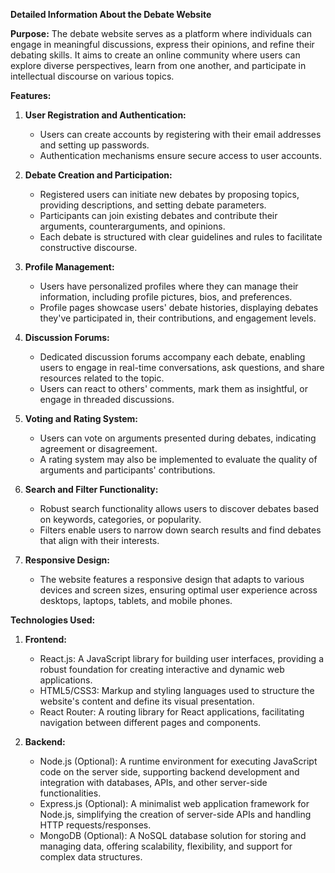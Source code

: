 **Detailed Information About the Debate Website**

**Purpose:**
The debate website serves as a platform where individuals can engage in meaningful discussions, express their opinions, and refine their debating skills. It aims to create an online community where users can explore diverse perspectives, learn from one another, and participate in intellectual discourse on various topics.

**Features:**

1. **User Registration and Authentication:**
   - Users can create accounts by registering with their email addresses and setting up passwords.
   - Authentication mechanisms ensure secure access to user accounts.

2. **Debate Creation and Participation:**
   - Registered users can initiate new debates by proposing topics, providing descriptions, and setting debate parameters.
   - Participants can join existing debates and contribute their arguments, counterarguments, and opinions.
   - Each debate is structured with clear guidelines and rules to facilitate constructive discourse.

3. **Profile Management:**
   - Users have personalized profiles where they can manage their information, including profile pictures, bios, and preferences.
   - Profile pages showcase users' debate histories, displaying debates they've participated in, their contributions, and engagement levels.

4. **Discussion Forums:**
   - Dedicated discussion forums accompany each debate, enabling users to engage in real-time conversations, ask questions, and share resources related to the topic.
   - Users can react to others' comments, mark them as insightful, or engage in threaded discussions.

5. **Voting and Rating System:**
   - Users can vote on arguments presented during debates, indicating agreement or disagreement.
   - A rating system may also be implemented to evaluate the quality of arguments and participants' contributions.

6. **Search and Filter Functionality:**
   - Robust search functionality allows users to discover debates based on keywords, categories, or popularity.
   - Filters enable users to narrow down search results and find debates that align with their interests.

7. **Responsive Design:**
   - The website features a responsive design that adapts to various devices and screen sizes, ensuring optimal user experience across desktops, laptops, tablets, and mobile phones.

**Technologies Used:**

1. **Frontend:**
   - React.js: A JavaScript library for building user interfaces, providing a robust foundation for creating interactive and dynamic web applications.
   - HTML5/CSS3: Markup and styling languages used to structure the website's content and define its visual presentation.
   - React Router: A routing library for React applications, facilitating navigation between different pages and components.

2. **Backend:**
   - Node.js (Optional): A runtime environment for executing JavaScript code on the server side, supporting backend development and integration with databases, APIs, and other server-side functionalities.
   - Express.js (Optional): A minimalist web application framework for Node.js, simplifying the creation of server-side APIs and handling HTTP requests/responses.
   - MongoDB (Optional): A NoSQL database solution for storing and managing data, offering scalability, flexibility, and support for complex data structures.
